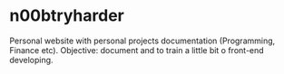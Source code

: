# n00btryharder
Personal website with personal projects documentation (Programming, Finance etc). Objective: document and to train a little bit o front-end developing.
